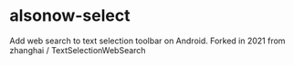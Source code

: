# alsonow-select
Add web search to text selection toolbar on Android. Forked in 2021 from zhanghai / TextSelectionWebSearch 
